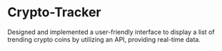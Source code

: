# Crypto-Tracker
 Designed and implemented a user-friendly interface to display a list of trending crypto coins by utilizing an API, providing real-time data.
